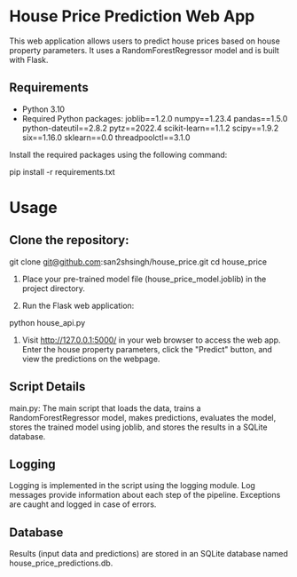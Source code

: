# House Price Prediction Web App

This web application allows users to predict house prices based on house property parameters. It uses a RandomForestRegressor model and is built with Flask.

## Requirements

- Python 3.10
- Required Python packages: 
    joblib==1.2.0
    numpy==1.23.4
    pandas==1.5.0
    python-dateutil==2.8.2
    pytz==2022.4
    scikit-learn==1.1.2
    scipy==1.9.2
    six==1.16.0
    sklearn==0.0
    threadpoolctl==3.1.0

Install the required packages using the following command:

pip install -r requirements.txt

# Usage
## Clone the repository:

git clone git@github.com:san2shsingh/house_price.git
cd house_price

1. Place your pre-trained model file (house_price_model.joblib) in the project directory.

2. Run the Flask web application:

python house_api.py

1. Visit http://127.0.0.1:5000/ in your web browser to access the web app. Enter the house property parameters, click the "Predict" button, and view the predictions on the webpage.

## Script Details
main.py: The main script that loads the data, trains a RandomForestRegressor model, makes predictions, evaluates the model, stores the trained model using joblib, and stores the results in a SQLite database.

## Logging
Logging is implemented in the script using the logging module. Log messages provide information about each step of the pipeline. Exceptions are caught and logged in case of errors.

## Database
Results (input data and predictions) are stored in an SQLite database named house_price_predictions.db.
